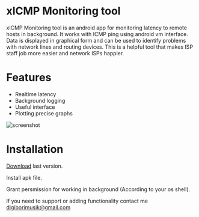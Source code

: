 

# xICMP Monitoring tool

xICMP Monitoring tool is an android app for monitoring latency to remote hosts in background.
It works with ICMP ping using android vm interface. Data is displayed in graphical form and can be used to identify problems with network lines and routing devices. 
This is a helpful tool that makes ISP staff job more easier and network ISPs happier.



# Features

  - Realtime latency
  - Background logging
  - Useful interface
  - Plotting precise graphs
  
  
  ![screenshot](https://github.com/digiborimusik/xICMP-Monitoring-tool/blob/main/md/bg.jpg)
  
  
# Installation
[Download](https://github.com/digiborimusik/xICMP-Monitoring-tool/releases/tag/xICMPmt) last version.

Install apk file.

Grant persmission for working in background (According to your os shell).

  
If you need to support or adding functionality contact me digiborimusik@gmail.com
